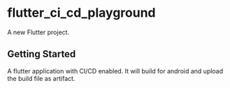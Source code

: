 # flutter_ci_cd_playground

A new Flutter project.

## Getting Started

A flutter application with CI/CD enabled. It will build for android and upload the build file as artifact.
